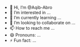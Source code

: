 - 👋 Hi, I’m @Aqib-Abro
- 👀 I’m interested in ...
- 🌱 I’m currently learning ...
- 💞️ I’m looking to collaborate on ...
- 📫 How to reach me ...
- 😄 Pronouns: ...
- ⚡ Fun fact: ...

<!---
Aqib-Abro/Aqib-Abro is a ✨ special ✨ repository because its `README.md` (this file) appears on your GitHub profile.
You can click the Preview link to take a look at your changes.
--->
